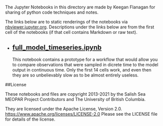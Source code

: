 The Jupyter Notebooks in this directory are made by Keegan Flanagan
for sharing of python code techniques and notes.

The links below are to static renderings of the notebooks via
[nbviewer.jupyter.org](https://nbviewer.jupyter.org/).
Descriptions under the links below are from the first cell of the notebooks
(if that cell contains Markdown or raw text).

* ## [full_model_timeseries.ipynb](https://nbviewer.jupyter.org/github/SalishSeaCast/analysis-keegan/blob/master/notebooks/Tools/full_model_timeseries.ipynb)  
    
    This notebook contains a prototype for a workflow that would allow you to compare observations that were sampled in dicrete time to the model output in continuous time. Only the first 14 cells work, and even then they are so unbelievably slow as to be almost entirely useless. 


##License

These notebooks and files are copyright 2013-2021
by the Salish Sea MEOPAR Project Contributors
and The University of British Columbia.

They are licensed under the Apache License, Version 2.0.
https://www.apache.org/licenses/LICENSE-2.0
Please see the LICENSE file for details of the license.
